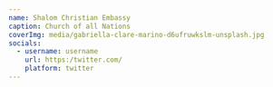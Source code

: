 ```yaml
---
name: Shalom Christian Embassy
caption: Church of all Nations
coverImg: media/gabriella-clare-marino-d6ufruwkslm-unsplash.jpg
socials:
  - username: username
    url: https:/twitter.com/
    platform: twitter
---
```

